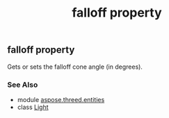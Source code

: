 ﻿---
title: falloff property
second_title: Aspose.3D for Python via .NET API References
description: 
type: docs
weight: 160
url: /python-net/aspose.threed.entities/light/falloff/
is_root: false
---

## falloff property


Gets or sets the falloff cone angle (in degrees).

### See Also
* module [aspose.threed.entities](../../)
* class [Light](/3d/python-net/aspose.threed.entities/light)
